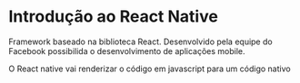 # Introdução ao React Native

Framework baseado na biblioteca React. Desenvolvido pela equipe do Facebook
possibilida o desenvolvimento de aplicações mobile.

O React native vai renderizar o código em javascript para um código nativo
